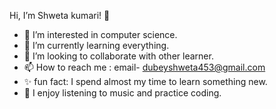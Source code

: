 Hi, I’m Shweta kumari! 👋
 
- 👀 I’m interested in computer science.
- 🌱 I’m currently learning everything.
- 💞️ I’m looking to collaborate with other learner.
- 📫 How to reach me : email- dubeyshweta453@gmail.com
- ✨ fun fact: I spend almost my time to learn something new. 
- 📇 I enjoy listening to music and practice coding.



<!---
shweta66680/shweta66680 is a ✨ special ✨ repository because its `README.md` (this file) appears on your GitHub profile.
You can click the Preview link to take a look at your changes.
--->
